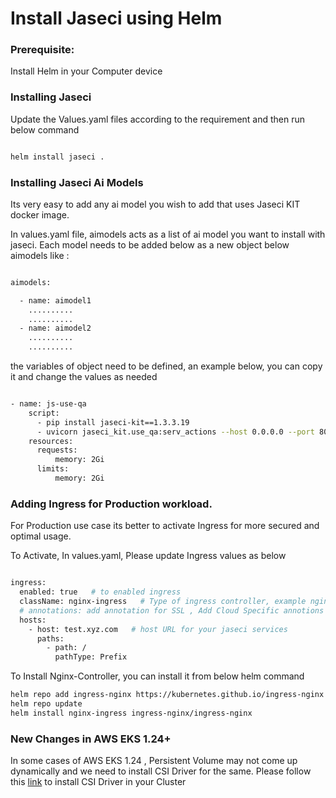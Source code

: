 # Install Jaseci using Helm

### Prerequisite:

Install Helm in your Computer device



### Installing Jaseci

Update the Values.yaml files according to the requirement and then run below command

```bash

helm install jaseci .

```

### Installing Jaseci Ai Models

Its very easy to add any ai model you wish to add that uses Jaseci KIT docker image.

In values.yaml file, aimodels acts as a list of ai model you want to install with jaseci. Each model needs to be added below as a new object below aimodels like :

```bash

aimodels:

  - name: aimodel1
    ..........
    ..........
  - name: aimodel2
    ..........
    ..........

```

the variables of object need to be defined, an example below, you can copy it and change the values as needed

```bash

- name: js-use-qa
    script:
      - pip install jaseci-kit==1.3.3.19
      - uvicorn jaseci_kit.use_qa:serv_actions --host 0.0.0.0 --port 80
    resources:
      requests:
          memory: 2Gi
      limits:
          memory: 2Gi

```



###  Adding Ingress for Production workload.

For Production use case its better to activate Ingress for more secured and optimal usage.

To Activate, In values.yaml, Please update Ingress values as below

```bash

ingress:
  enabled: true   # to enabled ingress
  className: nginx-ingress   # Type of ingress controller, example nginx-ingress
  # annotations: add annotation for SSL , Add Cloud Specific annotions for SSL
  hosts:
    - host: test.xyz.com   # host URL for your jaseci services
      paths:
        - path: /
          pathType: Prefix


```

To Install Nginx-Controller, you can install it from below helm command

```bash
helm repo add ingress-nginx https://kubernetes.github.io/ingress-nginx
helm repo update
helm install nginx-ingress ingress-nginx/ingress-nginx

```

### New Changes in AWS EKS 1.24+

In some cases of AWS EKS 1.24 , Persistent Volume may not come up dynamically and we need to install CSI Driver for the same. Please follow this [link](https://github.com/kubernetes-sigs/aws-ebs-csi-driver/blob/master/docs/install.md) to install CSI Driver in your Cluster